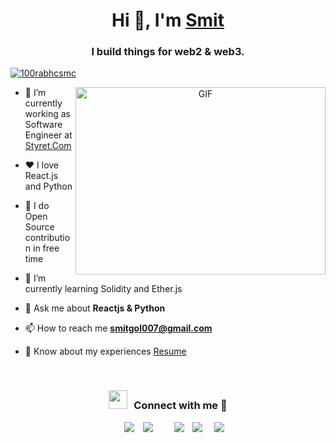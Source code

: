 <h1 align="center">Hi 👋, I'm <a href="https://astonishing-gumption-bea981.netlify.app/" target="blank">
Smit</a></h1>
<h3 align="center">I build things for web2 & web3. </h3>


<p align="left"> <a href="https://twitter.com/gol_smit" target="blank"><img src="https://img.shields.io/twitter/follow/gol_smit?logo=twitter&style=for-the-badge" alt="100rabhcsmc" /></a> </p>

<a target="_blank" align="center">
  <img align="right" top="500" height="300" width="400" alt="GIF" src="https://img.etimg.com/thumb/width-1200,height-900,imgsize-638053,resizemode-1,msid-84146083/prime/technology-and-startups/booting-up-developer-economy-how-tech-startups-are-helping-coders-build-and-test-software-faster.jpg">
</a>

- 🔭 I’m currently working as Software Engineer at <a href="https://www.styret.com/" target="blank">Styret.Com</a>

- ❤️️ I love React.js and Python

- 🥑 I do Open Source contribution in free time

- 🌱 I’m currently learning Solidity and Ether.js

- 💬 Ask me about **Reactjs & Python**

- 📫 How to reach me **smitgol007@gmail.com**

- 📄 Know about my experiences <a href="https://drive.google.com/file/d/1g6EJhW9uzVTs8RIAJbHp1fDXkpkxAk1_/view" target="blank">Resume</a>
<br/>
<h3 align="center" > <img src="https://media.giphy.com/media/iY8CRBdQXODJSCERIr/giphy.gif" width="30" height="30" style="margin-right: 10px;">Connect with me 🤝 </h3>

<p align="center">

 <div align="center"  class="icons-social" style="margin-left: 10px;">
        <a style="margin-left: 10px;"  target="_blank" href="https://www.linkedin.com/in/smit-gol/">
			<img src="https://img.icons8.com/doodle/40/000000/linkedin--v2.png"></a>
        <a style="margin-left: 10px;" target="_blank" href="https://github.com/smitgol">
		<img src="https://img.icons8.com/doodle/40/000000/github--v1.png"></a>
		<a style="margin-left: 10px;" target="_blank" href="https://stackoverflow.com/users/12053852/saurabh-chavan?tab=profile">
				</a>
	   <a style="margin-left: 10px;" target="_blank" href="https://dev.to/100rabhcsmc">
					</a>
        <a style="margin-left: 10px;" target="_blank" href="https://www.instagram.com/smit__gol/">
			<img src="https://img.icons8.com/doodle/40/000000/instagram-new--v2.png"></a>
		<a style="margin-left: 10px;" target="_blank" href="https://twitter.com/gol_smit">
			<img src="https://img.icons8.com/doodle/1x/twitter-squared--v2.png" ></a>
		<a style="margin-left: 10px;" target="_blank" href="https://www.youtube.com/channel/UC-ZdNkKNHC6KguDqNFKO2Nw?view_as=subscriber">
				</a>
		<a style="margin-left: 5px;" target="_blank" href="https://drive.google.com/file/d/1g6EJhW9uzVTs8RIAJbHp1fDXkpkxAk1_/view">
					<img src="https://img.icons8.com/plasticine/0.5x/resume.png" ></a>
      </div>

</p>

